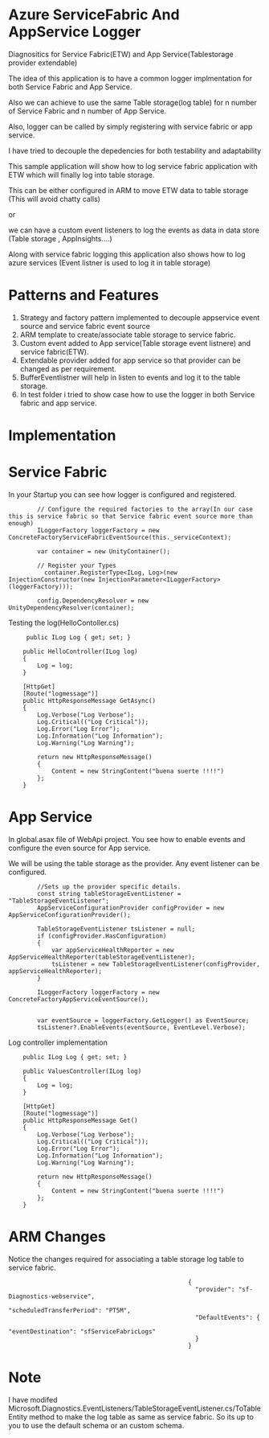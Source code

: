 # Azure ServiceFabric And AppService Logger
Diagnositics for Service Fabric(ETW) and App Service(Tablestorage provider extendable)

The idea of this application is to have a common logger implmentation for both Service Fabric and App Service.

Also we can achieve to use the same Table storage(log table) for n number of Service Fabric and n number of App Service.

Also, logger can be called by simply registering with service fabric or app service.

I have tried to decouple the depedencies for both testability and adaptability

This sample application will show how to log service fabric application with ETW which will finally log into table storage.

This can be either configured in ARM to move ETW data to table storage (This will avoid chatty calls)

or 

we can have a custom event listeners to log the events as data in data store (Table storage , AppInsights....)

Along with service fabric logging this application also shows how to log azure services (Event listner is used to log it in table storage)

# Patterns and Features
1. Strategy and factory pattern implemented to decouple appservice event source and service fabric event source
2. ARM template to create/associate table storage to service fabric.
3. Custom event added to App service(Table storage event listnere) and service fabric(ETW).
4. Extendable provider added for app service so that provider can be changed as per requirement.
5. BufferEventlistner will help in listen to events and log it to the table storage.
6. In test folder i tried to show case how to use the logger in both Service fabric and app service.

# Implementation

# Service Fabric

In your Startup you can see how logger is configured and registered.

                      
            // Configure the required factories to the array(In our case this is service fabric so that Service fabric event source more than enough)
            ILoggerFactory loggerFactory = new ConcreteFactoryServiceFabricEventSource(this._serviceContext);
            
            var container = new UnityContainer();
          
            // Register your Types
              container.RegisterType<ILog, Log>(new InjectionConstructor(new InjectionParameter<ILoggerFactory>(loggerFactory)));

            config.DependencyResolver = new UnityDependencyResolver(container);

Testing the log(HelloContoller.cs)

         public ILog Log { get; set; }

        public HelloController(ILog log)
        {
            Log = log;
        }

        [HttpGet]
        [Route("logmessage")]
        public HttpResponseMessage GetAsync()
        {
            Log.Verbose("Log Verbose");
            Log.Critical(("Log Critical"));
            Log.Error("Log Error");
            Log.Information("Log Information");
            Log.Warning("Log Warning");

            return new HttpResponseMessage()
            {
                Content = new StringContent("buena suerte !!!!")
            };
        }
 
# App Service
 
 In global.asax file of WebApi project. You see how to enable events and configure the even source for App service.
 
 We will be using the table storage as the provider. Any event listener can be configured.
            
            //Sets up the provider specific details. 
            const string tableStorageEventListener = "TableStorageEventListener";
            AppServiceConfigurationProvider configProvider = new AppServiceConfigurationProvider();
            
            TableStorageEventListener tsListener = null;
            if (configProvider.HasConfiguration)
            {
                var appServiceHealthReporter = new AppServiceHealthReporter(tableStorageEventListener);
                tsListener = new TableStorageEventListener(configProvider, appServiceHealthReporter);
            }

            ILoggerFactory loggerFactory = new ConcreteFactoryAppServiceEventSource();


            var eventSource = loggerFactory.GetLogger() as EventSource;
            tsListener?.EnableEvents(eventSource, EventLevel.Verbose);
            
  Log controller implementation
  
        public ILog Log { get; set; }

        public ValuesController(ILog log)
        {
            Log = log;
        }

        [HttpGet]
        [Route("logmessage")]
        public HttpResponseMessage Get()
        {
            Log.Verbose("Log Verbose");
            Log.Critical(("Log Critical"));
            Log.Error("Log Error");
            Log.Information("Log Information");
            Log.Warning("Log Warning");

            return new HttpResponseMessage()
            {
                Content = new StringContent("buena suerte !!!!")
            };
        }
# ARM Changes

Notice the changes required for associating a table storage log table to service fabric.

                                                      {
                                                        "provider": "sf-Diagnostics-webservice",
                                                        "scheduledTransferPeriod": "PT5M",
                                                        "DefaultEvents": {
                                                          "eventDestination": "sfServiceFabricLogs"
                                                        }
                                                      }

# Note

I have modifed Microsoft.Diagnostics.EventListeners/TableStorageEventListener.cs/ToTableEntity method to make the log table as same as service fabric. So its up to you to use the default schema or an custom schema.
